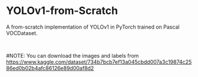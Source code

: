 # YOLOv1-from-Scratch
A from-scratch implementation of YOLOv1 in PyTorch trained on Pascal VOCDataset.

<img src="https://www.programmersought.com/images/908/ae05a18dc3026dcc362765e89101a99c.png"  alt=""/>
<img src="https://tse1.mm.bing.net/th?id=OIP.ytcsWFu5fV7t9UXWVryESQHaE8&pid=Api&P=0&w=273&h=183" alt="" />

#NOTE:
You can download the images and labels from https://www.kaggle.com/dataset/734b7bcb7ef13a045cbdd007a3c19874c2586ed0b02b4afc86126e89d00af8d2
